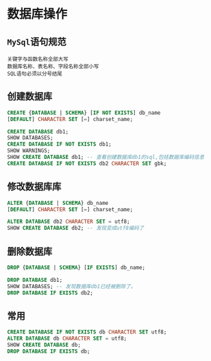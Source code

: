 # 数据库操作

## `MySql`语句规范

```
关键字与函数名称全部大写
数据库名称、表名称、字段名称全部小写
SQL语句必须以分号结尾
```

## 创建数据库

```sql
CREATE {DATABASE | SCHEMA} [IF NOT EXISTS] db_name
[DEFAULT] CHARACTER SET [=] charset_name;
```

```sql
CREATE DATABASE db1;
SHOW DATABASES;
CREATE DATABASE IF NOT EXISTS db1;
SHOW WARNINGS;
SHOW CREATE DATABASE db1; -- 查看创建数据库db1的sql,包括数据库编码信息
CREATE DATABASE IF NOT EXISTS db2 CHARACTER SET gbk;
```

## 修改数据库库

```sql
ALTER {DATABASE | SCHEMA} db_name
[DEFAULT] CHARACTER SET [=] charset_name;
```

```sql
ALTER DATABASE db2 CHARACTER SET = utf8;
SHOW CREATE DATABASE db2; -- 发现变成utf8编码了
```

## 删除数据库

```sql
DROP {DATABASE | SCHEMA} [IF EXISTS] db_name;
```

```sql
DROP DATABASE db1;
SHOW DATABASES; -- 发现数据库db1已经被删除了。
DROP DATABASE IF EXISTS db2;
```

## 常用

```sql
CREATE DATABASE IF NOT EXISTS db CHARACTER SET utf8;
ALTER DATABASE db CHARACTER SET = utf8;
SHOW CREATE DATABASE db;
DROP DATABASE IF EXISTS db;
```

